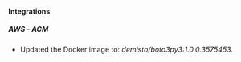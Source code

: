 
#### Integrations

##### AWS - ACM

- Updated the Docker image to: *demisto/boto3py3:1.0.0.3575453*.

